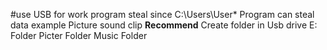 #use USB for work program
steal since C:\Users\User\*
Program can steal data example Picture sound clip
______Recommend______
Create folder in Usb drive E:
Folder Picter
Folder Music
Folder 
